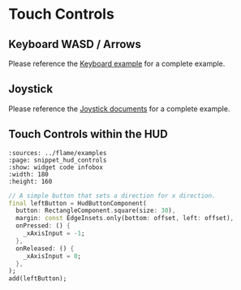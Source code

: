 # Touch Controls


## Keyboard WASD / Arrows

Please reference the [Keyboard example](https://examples.flame-engine.org/) for a complete example.


## Joystick

Please reference the [Joystick documents](../../doc/flame/inputs/other_inputs.md#joystick) for a
complete example.


## Touch Controls within the HUD

```{flutter-app}
:sources: ../flame/examples
:page: snippet_hud_controls
:show: widget code infobox
:width: 180
:height: 160
```

```dart
// A simple button that sets a direction for x direction.
final leftButton = HudButtonComponent(
  button: RectangleComponent.square(size: 30),
  margin: const EdgeInsets.only(bottom: offset, left: offset),
  onPressed: () {
    _xAxisInput = -1;
  },
  onReleased: () {
    _xAxisInput = 0;
  },
);
add(leftButton);

```
